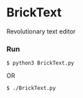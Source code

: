 # BrickText
Revolutionary text editor

### Run

```
$ python3 BrickText.py
```

OR

```
$ ./BrickText.py
```
